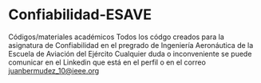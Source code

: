 # Confiabilidad-ESAVE
Códigos/materiales académicos
Todos los códgo creados para la asignatura de Confiabilidad en el pregrado de Ingeniería Aeronáutica de la Escuela de Aviación del Ejército
Cualquier duda o inconveniente se puede comunicar en el Linkedin que está en el perfil o en el correo juanbermudez_10@ieee.org

